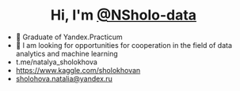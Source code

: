<h1 align="center">Hi, I'm <a href="https://daniilshat.ru/" target="_blank"> @NSholo-data</a> 
<img src="https://github.com/blackcater/blackcater/raw/main/images/Hi.gif" height="16"/></h1>
 

- 🌱 Graduate of Yandex.Practicum
- 💞️ I am looking for opportunities for cooperation in the field of data analytics and machine learning
- t.me/natalya_sholokhova
- https://www.kaggle.com/sholokhovan
- sholohova.natalia@yandex.ru

<!---
NSholo-data/NSholo-data is a ✨ special ✨ repository because its `README.md` (this file) appears on your GitHub profile.
You can click the Preview link to take a look at your changes.
--->
